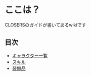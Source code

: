 


# ここは？

CLOSERSのガイドが書いてあるwikiです

## 目次

- [キャラクター一覧](./characters.md)
- [スキル](./skills.md)
- [装備品](./stages.md)
